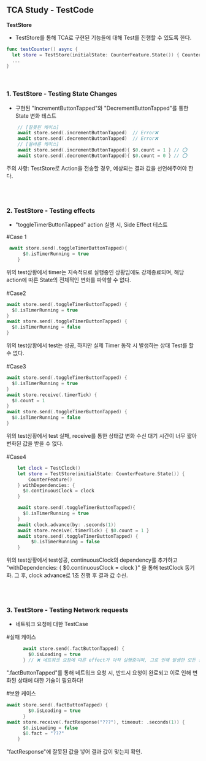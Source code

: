 ## TCA Study - TestCode

**TestStore**

- TestStore를 통해 TCA로 구현된 기능들에 대해 Test를 진행할 수 있도록 한다.
```swift
func testCounter() async {
  let store = TestStore(initialState: CounterFeature.State()) { CounterFeature() }
  ...
}
```
<br>

### 1. TestStore - Testing State Changes
- 구현된 "IncrementButtonTapped"와 "DecrementButtonTapped"를 통한 State 변화 테스트
```swift
    // [잘못된 케이스]
    await store.send(.incrementButtonTapped)  // Error❌
    await store.send(.decrementButtonTapped)  // Error❌ 
    // [올바른 케이스]
    await store.send(.incrementButtonTapped){ $0.count = 1 } // ⭕️
    await store.send(.decrementButtonTapped){ $0.count = 0 } // ⭕️
```
주의 사항: TestStore로 Action을 전송할 경우, 예상되는 결과 값을 선언해주어야 한다. 

<br></br>

### 2. TestStore - Testing effects
- "toggleTimerButtonTapped" action 실행 시, Side Effect 테스트

#Case 1
``` swift
 await store.send(.toggleTimerButtonTapped){
      $0.isTimerRunning = true 
    }
```
위의 test상황에서 timer는 지속적으로 실행중인 상황임에도 강제종료되며, 해당 action에 따른 State의 전체적인 변화를 파악할 수 없다.
<br></br>
#Case2
``` swift
await store.send(.toggleTimerButtonTapped) {
  $0.isTimerRunning = true
}
await store.send(.toggleTimerButtonTapped) {
  $0.isTimerRunning = false
}
```
위의 test상황에서 test는 성공, 하지만 실제 Timer 동작 시 발생하는 상태 Test를 할 수 없다.
<br></br>
#Case3
```swift
await store.send(.toggleTimerButtonTapped) {
  $0.isTimerRunning = true
}
await store.receive(.timerTick) {
  $0.count = 1
}
await store.send(.toggleTimerButtonTapped) {
  $0.isTimerRunning = false
}
```
위의 test상황에서 test 실패, receive를 통한 상태값 변화 수신 대기 시간이 너무 짧아 변화된 값을 받을 수 없다.
<br></br>
#Case4
```swift
    let clock = TestClock()
    let store = TestStore(initialState: CounterFeature.State()) {
        CounterFeature()
    } withDependencies: {
      $0.continuousClock = clock
    }

    await store.send(.toggleTimerButtonTapped){
      $0.isTimerRunning = true
    }
    await clock.advance(by: .seconds(1))
    await store.receive(.timerTick) { $0.count = 1 }
    await store.send(.toggleTimerButtonTapped) {
         $0.isTimerRunning = false
    }
```
위의 test상황에서 test성공, continuousClock의 dependency를 추가하고 "withDependencies: { $0.continuousClock = clock }" 을 통해 testClock 동기화.
그 후, clock advance로 1초 진행 후 결과 값 수신.

<br></br>
### 3. TestStore - Testing Network requests
- 네트워크 요청에 대한 TestCase

#실패 케이스 
```swift
      await store.send(.factButtonTapped) {
        $0.isLoading = true
      } // ❌ 네트워크 요청에 따른 effect가 아직 실행중이며, 그로 인해 발생한 모든 상태변화에 대한 기술이 필요하다
```
".factButtonTapped"를 통해 네트워크 요청 시, 반드시 요청이 완료되고 이로 인해 변화된 상태에 대한 기술이 필요하다!

#보완 케이스
```swift
await store.send(.factButtonTapped) {
        $0.isLoading = true
      } 
await store.receive(.factResponse("???"), timeout: .seconds(1)) {
      $0.isLoading = false
      $0.fact = "???"
    }
```
"factResponse"에 잘못된 값을 넣어 결과 값이 맞는지 확인.

